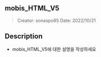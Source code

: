## mobis_HTML_V5
> Creator: sonaspo85
> Date: 2022/10/21

## Description
* mobis_HTML_V5에 대한 설명을 작성하세요